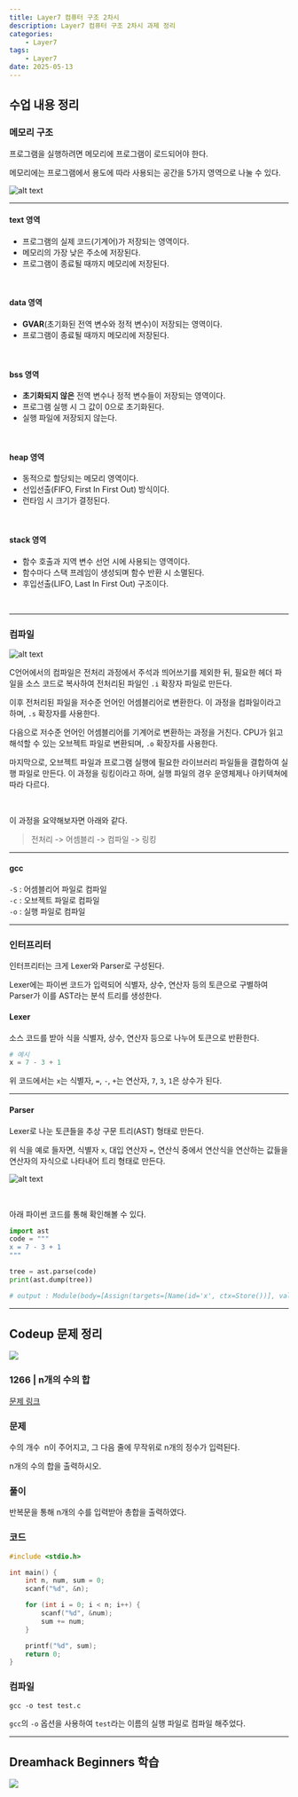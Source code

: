 ```yaml
---
title: Layer7 컴퓨터 구조 2차시
description: Layer7 컴퓨터 구조 2차시 과제 정리
categories:
    - Layer7
tags:
    - Layer7
date: 2025-05-13
---
```


## 수업 내용 정리

### 메모리 구조

프로그램을 실행하려면 메모리에 프로그램이 로드되어야 한다.

메모리에는 프로그램에서 용도에 따라 사용되는 공간을 5가지 영역으로 나눌 수 있다.

![alt text](<제목 없음.png>)

---
#### text 영역
- 프로그램의 실제 코드(기계어)가 저장되는 영역이다. 
- 메모리의 가장 낮은 주소에 저장된다.
- 프로그램이 종료될 때까지 메모리에 저장된다.

<br>

#### data 영역
- **GVAR**(초기화된 전역 변수와 정적 변수)이 저장되는 영역이다.
- 프로그램이 종료될 때까지 메모리에 저장된다.

<br>

#### bss 영역
- **초기화되지 않은** 전역 변수나 정적 변수들이 저장되는 영역이다.
- 프로그램 실행 시 그 값이 0으로 초기화된다.
- 실행 파일에 저장되지 않는다.

<br>

#### heap 영역
- 동적으로 할당되는 메모리 영역이다.
- 선입선출(FIFO, First In First Out) 방식이다.
- 런타임 시 크기가 결정된다.

<br>

#### stack 영역
- 함수 호출과 지역 변수 선언 시에 사용되는 영역이다.
- 함수마다 스택 프레임이 생성되며 함수 반환 시 소멸된다.
- 후입선출(LIFO, Last In First Out) 구조이다.

<br>

---
### 컴파일

![alt text](c-compilation-model.png)

C언어에서의 컴파일은 전처리 과정에서 주석과 띄어쓰기를 제외한 뒤, 필요한 헤더 파일을 소스 코드로 복사하여 전처리된 파일인 `.i` 확장자 파일로 만든다.

이후 전처리된 파일을 저수준 언어인 어셈블리어로 변환한다. 이 과정을 컴파일이라고 하며, `.s` 확장자를 사용한다.

다음으로 저수준 언어인 어셈블리어를 기계어로 변환하는 과정을 거친다. CPU가 읽고 해석할 수 있는 오브젝트 파일로 변환되며, `.o` 확장자를 사용한다.

마지막으로, 오브젝트 파일과 프로그램 실행에 필요한 라이브러리 파일들을 결합하여 실행 파일로 만든다. 이 과정을 링킹이라고 하며, 실행 파일의 경우 운영체제나 아키텍쳐에 따라 다르다.

<br>

이 과정을 요약해보자면 아래와 같다.

> 전처리 -> 어셈블리 -> 컴파일 -> 링킹

---

#### gcc

`-S` : 어셈블리어 파일로 컴파일  
`-c` : 오브젝트 파일로 컴파일  
`-o` : 실행 파일로 컴파일

---

### 인터프리터

인터프리터는 크게 Lexer와 Parser로 구성된다.

Lexer에는 파이썬 코드가 입력되어 식별자, 상수, 연산자 등의 토큰으로 구별하여 Parser가 이를 AST라는 분석 트리를 생성한다.

#### Lexer

소스 코드를 받아 식을 식별자, 상수, 연산자 등으로 나누어 토큰으로 반환한다.

```Python
# 예시
x = 7 - 3 + 1
```

위 코드에서는 `x`는 식별자, `=`, `-`, `+`는 연산자, `7`, `3`, `1`은 상수가 된다.
<br>

---

#### Parser

Lexer로 나눈 토큰들을 추상 구문 트리(AST) 형태로 만든다.

위 식을 예로 들자면, 식별자 `x`, 대입 연산자 `=`, 연산식 중에서 연산식을 연산하는 값들을 연산자의 자식으로 나타내어 트리 형태로 만든다.

![alt text](lsbasi_part7_ast_01.png)

<br>

아래 파이썬 코드를 통해 확인해볼 수 있다.

```Python
import ast
code = """
x = 7 - 3 + 1
"""

tree = ast.parse(code)
print(ast.dump(tree))

# output : Module(body=[Assign(targets=[Name(id='x', ctx=Store())], value=BinOp(left=BinOp(left=Constant(value=7), op=Sub(), right=Constant(value=3)), op=Add(), right=Constant(value=1)))], type_ignores=[])
```

---

## Codeup 문제 정리

![](image.png)

### 1266 | n개의 수의 합

[문제 링크](https://codeup.kr/problem.php?id=1266)

### 문제

수의 개수  n이 주어지고, 그 다음 줄에 무작위로 n개의 정수가 입력된다.

n개의 수의 합을 출력하시오.

### 풀이 

반복문을 통해 n개의 수를 입력받아 총합을 출력하였다.

### 코드

```c
#include <stdio.h>

int main() {
	int n, num, sum = 0;
	scanf("%d", &n);

	for (int i = 0; i < n; i++) {
		scanf("%d", &num);
		sum += num;
	}

	printf("%d", sum);
	return 0;
}
```

### 컴파일

```
gcc -o test test.c
```

`gcc`의 `-o` 옵션을 사용하여 `test`라는 이름의 실행 파일로 컴파일 해주었다.

---

## Dreamhack Beginners 학습

![](image-1.png)